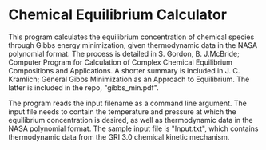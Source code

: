 Chemical Equilibrium Calculator
=====================

This program calculates the equilibrium  concentration of chemical species through Gibbs energy minimization, given thermodynamic data in the NASA polynomial format. The process is detailed in  S. Gordon, B. J.McBride; Computer Program for Calculation of Complex Chemical Equilibrium Compositions and Applications. A shorter summary is included in J. C. Kramlich; General Gibbs Minimization as an Approach to Equilibrium. The latter is included in the repo, "gibbs_min.pdf".

The program reads the input filename as a command line argument. The input file needs to contain the temperature and pressure at which the equilibrium concentration is desired, as well as thermodynamic data in the NASA polynomial format. The sample input file is "Input.txt", which contains thermodynamic data from the GRI 3.0 chemical kinetic mechanism.